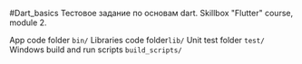#Dart_basics
Тестовое задание по основам dart. Skillbox "Flutter" course, module 2.

App code folder `bin/`
Libraries code folder`lib/`
Unit test folder `test/`
Windows build and run scripts `build_scripts/`

